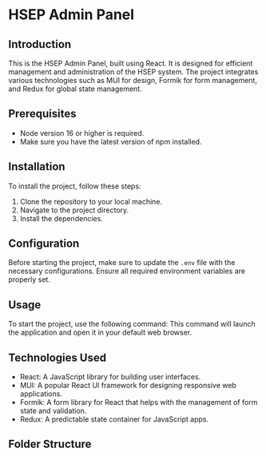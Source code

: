# HSEP Admin Panel

## Introduction

This is the HSEP Admin Panel, built using React. It is designed for efficient management and administration of the HSEP system. The project integrates various technologies such as MUI for design, Formik for form management, and Redux for global state management.

## Prerequisites

- Node version 16 or higher is required.
- Make sure you have the latest version of npm installed.

## Installation

To install the project, follow these steps:

1. Clone the repository to your local machine.
2. Navigate to the project directory.
3. Install the dependencies.

## Configuration

Before starting the project, make sure to update the `.env` file with the necessary configurations. Ensure all required environment variables are properly set.

## Usage

To start the project, use the following command:
This command will launch the application and open it in your default web browser.

## Technologies Used

- React: A JavaScript library for building user interfaces.
- MUI: A popular React UI framework for designing responsive web applications.
- Formik: A form library for React that helps with the management of form state and validation.
- Redux: A predictable state container for JavaScript apps.

## Folder Structure
